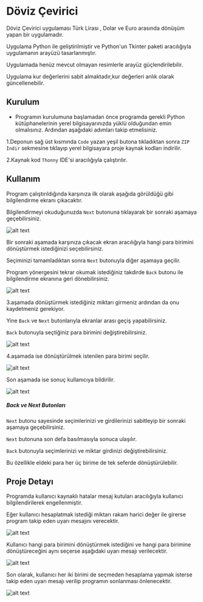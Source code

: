 # Döviz Çevirici

Döviz Çevirici uygulaması Türk Lirası , Dolar ve Euro arasında dönüşüm yapan bir uygulamadır. 

Uygulama Python ile geliştirilmiştir ve Python'un Tkinter paketi aracılığıyla uygulamanın arayüzü tasarlanmıştır. 

Uygulamada henüz mevcut olmayan resimlerle arayüz güçlendirilebilir.

Uygulama kur değerlerini sabit almaktadır,kur değerleri anlık olarak güncellenebilir.



## Kurulum

* Programın kurulumuna başlamadan önce programda gerekli Python kütüphanelerinin yerel bilgisayarınızda yüklü olduğundan emin olmalısınız. Ardından aşağıdaki adımları takip etmelisiniz.


1.Deponun sağ üst kısmında `Code`  yazan yeşil butona tıkladıktan sonra `ZIP İndir` sekmesine tıklayıp yerel bilgisayara proje kaynak kodları indirilir.

2.Kaynak kod `Thonny` IDE'si aracılığıyla çalıştırılır. 



## Kullanım

Program çalıştırıldığında karşınıza ilk olarak aşağıda görüldüğü gibi bilgilendirme ekranı çıkacaktır.

Bilgilendirmeyi okuduğunuzda `Next` butonuna tıklayarak bir sonraki aşamaya geçebilirsiniz.

![alt text](https://github.com/EmineSener/CurrencyConverter/blob/main/images/window1.png)



Bir sonraki aşamada karşınıza çıkacak ekran aracılığıyla hangi para birimini dönüştürmek istediğinizi seçebilirsiniz.

Seçiminizi tamamladıktan sonra `Next` butonuyla diğer aşamaya geçilir. 

Program yönergesini tekrar okumak istediğiniz takdirde `Back` butonu ile bilgilendirme ekranına geri dönebilirsiniz.

![alt text](https://github.com/EmineSener/CurrencyConverter/blob/main/images/window2.png)



3.aşamada dönüştürmek istediğiniz miktarı girmeniz ardından da onu kaydetmeniz gerekiyor.

Yine `Back` ve  `Next` butonlarıyla ekranlar arası geçiş yapabilirsiniz.

`Back` butonuyla seçtiğiniz para birimini değiştirebilirsiniz.

![alt text](https://github.com/EmineSener/CurrencyConverter/blob/main/images/window3.png)



4.aşamada ise dönüştürülmek istenilen para birimi seçilir.

![alt text](https://github.com/EmineSener/CurrencyConverter/blob/main/images/window4%20-%20Kopya.png)



Son aşamada ise sonuç kullanıcıya bildirilir.

![alt text](https://github.com/EmineSener/CurrencyConverter/blob/main/images/window5.png)




##### Back ve Next Butonları

`Next` butonu sayesinde seçimlerinizi ve girdilerinizi sabitleyip bir sonraki aşamaya geçebilirsiniz.

`Next` butonuna son defa basılmasıyla sonuca ulaşılır.

`Back` butonuyla seçimlerinizi ve miktar girdinizi değiştirebilirsiniz.

Bu özellikle eldeki para her üç birime de tek seferde dönüştürülebilir.



## Proje Detayı

Programda kullanıcı kaynaklı hatalar mesaj kutuları aracılığıyla kullanıcı bilgilendirilerek engellenmiştir.

Eğer kullanıcı hesaplatmak istediği miktarı rakam harici değer ile girerse program takip eden uyarı mesajını verecektir.

![alt text](https://github.com/EmineSener/CurrencyConverter/blob/main/images_warn/warn1.png)



Kullanıcı hangi para birimini dönüştürmek istediğini ve hangi para birimine dönüştüreceğini aynı seçerse aşağıdaki uyarı mesajı verilecektir.

![alt text](https://github.com/EmineSener/CurrencyConverter/blob/main/images_warn/warn2.png)



Son olarak, kullanıcı her iki birimi de seçmeden hesaplama yapmak isterse takip eden uyarı mesajı verilip programın sonlanması önlenecektir.

![alt text](https://github.com/EmineSener/CurrencyConverter/blob/main/images_warn/warn3.png)
